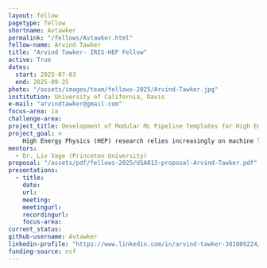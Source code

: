 ```yaml
---
layout: fellow
pagetype: fellow
shortname: Avtawker
permalink: "/fellows/Avtawker.html"
fellow-name: Arvind Tawker
title: "Arvind Tawker- IRIS-HEP Fellow"
active: True
dates:
  start: 2025-07-03
  end: 2025-09-25
photo: "/assets/images/team/fellows-2025/Arvind-Tawker.jpg"
institution: University of California, Davis
e-mail: "arvindtawker@gmail.com"
focus-area: ia
challenge-area:
project_title: Development of Modular ML Pipeline Templates for High Energy Physics Applications
project_goal: >
    High Energy Physics (HEP) research relies increasingly on machine learning (ML) to manage the vast, complex datasets produced by modern experiments. Techniques such as deep neural networks, autoencoders, generative models, and graph-based networks have become essential for tasks ranging from signal/background classification and energy regression to anomaly detection and fast simulation. Yet despite many successes, ML pipelines in HEP remain largely ad hoc—leading to duplicated effort and inconsistent practices—just as the High-Luminosity upgrades promise even larger, more detailed datasets. To address this, we will develop a comprehensive GitHub repository of modular ML pipeline templates, where each branch hosts a self-contained workflow tailored to a common HEP use case. By embedding best practices in modular code design, reproducibility, experiment tracking, CI/CD (with pre-commit hooks), and ROOT data handling via Uproot, these templates will dramatically reduce onboarding time and promote standardized, production-ready ML workflows across collaborations.
mentors:
  - Dr. Liv Vage (Princeton University)
proposal: "/assets/pdf/fellows-2025/USA013-proposal-Arvind-Tawker.pdf"
presentations:
  - title:
    date:
    url:
    meeting:
    meetingurl:
    recordingurl:
    focus-area:
current_status:
github-username: Avtawker
linkedin-profile: "https://www.linkedin.com/in/arvind-tawker-381809224/"
funding-source: nsf
---
```

